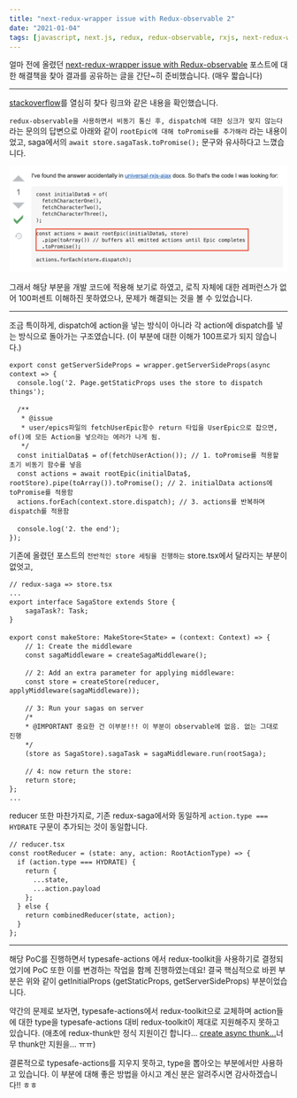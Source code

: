 ```yaml
---
title: "next-redux-wrapper issue with Redux-observable 2"
date: "2021-01-04"
tags: [javascript, next.js, redux, redux-observable, rxjs, next-redux-wrapper]
---
```


얼마 전에 올렸던 [next-redux-wrapper issue with Redux-observable](https://jicjjang.github.io/posts/next-redux-wrapper) 포스트에 대한 해결책을 찾아
결과를 공유하는 글을 간단~히 준비했습니다.
(매우 짧습니다)

---

[stackoverflow](https://stackoverflow.com/questions/48950278/redux-observable-await-async-actions-and-convert-them-to-promise-using-rootepi)를 열심히 찾다 링크와 같은 내용을 확인했습니다.

`redux-observable을 사용하면서 비동기 통신 후, dispatch에 대한 싱크가 맞지 않는다` 라는 문의의 답변으로 아래와 같이 `rootEpic에 대해 toPromise를 추가해라` 라는 내용이었고, saga에서의 `await store.sagaTask.toPromise();` 문구와 유사하다고 느꼈습니다.

![stackoverflow](./stackoverflow.png)

그래서 해당 부분을 개발 코드에 적용해 보기로 하였고, 로직 자체에 대한 레퍼런스가 없어 100퍼센트 이해하진 못하였으나, 문제가 해결되는 것을 볼 수 있었습니다.

---

조금 특이하게, dispatch에 action을 넣는 방식이 아니라 각 action에 dispatch를 넣는 방식으로 돌아가는 구조였습니다.
(이 부분에 대한 이해가 100프로가 되지 않습니다.)

```tsx
export const getServerSideProps = wrapper.getServerSideProps(async context => {
  console.log('2. Page.getStaticProps uses the store to dispatch things');

  /**
   * @issue
   * user/epics파일의 fetchUserEpic함수 return 타입을 UserEpic으로 잡으면, of()에 모든 Action을 넣으라는 에러가 나게 됨.
   */
  const initialData$ = of(fetchUserAction()); // 1. toPromise를 적용할 초기 비동기 함수를 넣음
  const actions = await rootEpic(initialData$, rootStore).pipe(toArray()).toPromise(); // 2. initialData actions에 toPromise를 적용함
  actions.forEach(context.store.dispatch); // 3. actions를 반복하며 dispatch를 적용함

  console.log('2. the end');
});
```

기존에 올렸던 포스트의 `전반적인 store 세팅을 진행하는` store.tsx에서 달라지는 부분이 없엇고,

```tsx
// redux-saga => store.tsx
...
export interface SagaStore extends Store {
    sagaTask?: Task;
}

export const makeStore: MakeStore<State> = (context: Context) => {
    // 1: Create the middleware
    const sagaMiddleware = createSagaMiddleware();

    // 2: Add an extra parameter for applying middleware:
    const store = createStore(reducer, applyMiddleware(sagaMiddleware));

    // 3: Run your sagas on server
    /*
    * @IMPORTANT 중요한 건 이부분!!! 이 부분이 observable에 없음. 없는 그대로 진행
    */
    (store as SagaStore).sagaTask = sagaMiddleware.run(rootSaga);

    // 4: now return the store:
    return store;
};
...
```

reducer 또한 마찬가지로, 기존 redux-saga에서와 동일하게 `action.type === HYDRATE` 구문이 추가되는 것이 동일합니다.

```tsx
// reducer.tsx
const rootReducer = (state: any, action: RootActionType) => {
  if (action.type === HYDRATE) {
    return {
      ...state,
      ...action.payload
    };
  } else {
    return combinedReducer(state, action);
  }
};
```

---

해당 PoC를 진행하면서 typesafe-actions 에서 redux-toolkit을 사용하기로 결정되었기에 PoC 또한 이를 변경하는 작업을 함께 진행하였는데요! 결국 핵심적으로 바뀐 부분은 위와 같이 getInitialProps (getStaticProps, getServerSideProps) 부분이었습니다.

약간의 문제로 보자면, typesafe-actions에서 redux-toolkit으로 교체하며 action들에 대한 type을 typesafe-actions 대비 redux-toolkit이 제대로 지원해주지 못하고 있습니다. (애초에 redux-thunk만 정식 지원이긴 합니다... [create async thunk...](https://redux-toolkit.js.org/usage/usage-with-typescript#createasyncthunk)너무 thunk만 지원을... ㅠㅠ)

결론적으로 typesafe-actions를 지우지 못하고, type을 뽑아오는 부분에서만 사용하고 있습니다. 이 부분에 대해 좋은 방법을 아시고 계신 분은 알려주시면 감사하겠습니다!! ㅎㅎ